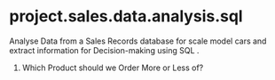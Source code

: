 # project.sales.data.analysis.sql
Analyse Data from a Sales Records database for scale model cars and extract information for Decision-making using SQL .

1. Which Product should we Order More or Less of?
